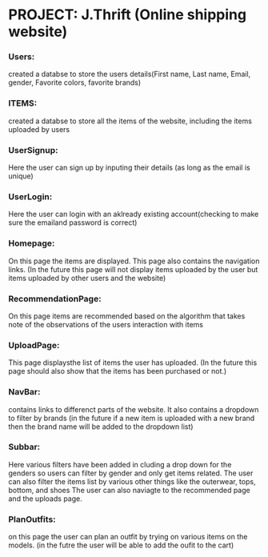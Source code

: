 # PROJECT: J.Thrift (Online shipping website)
### Users:
created a databse to store the users details(First name, Last name, Email, gender, Favorite colors, favorite brands)
### ITEMS:
created a databse to store all the items of the website, including the items uploaded by users

### UserSignup:
Here the user can sign up by inputing their details (as long as the email is unique)

### UserLogin:
Here the user can login with an aklready existing account(checking to make sure the emailand password is correct)

### Homepage:
On this page the items are displayed. This page also contains the navigation links.
(In the future this page will not display items uploaded by the user but items uploaded by other users and the website)

### RecommendationPage:
On this page items are recommended based on the algorithm that takes note of the observations of the users interaction with items

### UploadPage:
This page displaysthe list of items the user has uploaded.
(In the future this page should also show that the items has been purchased or not.)

### NavBar:
contains links to differenct parts of the website. It also contains a dropdown to filter by brands
(in the future if a new item is uploaded with a new brand then the brand name will be added to the dropdown list)

### Subbar:
Here various filters have been added in cluding a drop down for the genders so users can filter by gender and only get items related. 
The user can also filter the items list by various other things like the outerwear, tops, bottom, and shoes
The user can also naviagte to the recommended page and the uploads page.


### PlanOutfits:
on this page the user can plan an outfit by trying on various items on the models.
(in the futre the user will be able to add the oufit to the cart)
